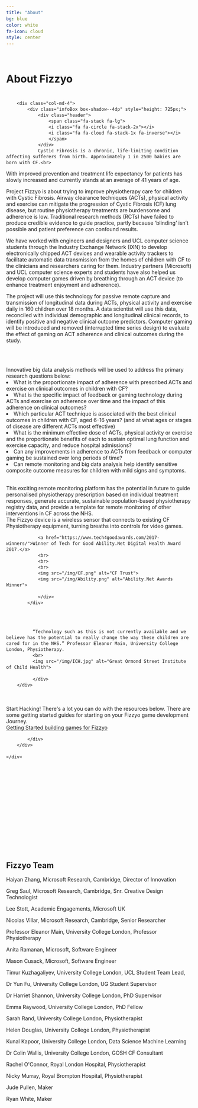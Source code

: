 ```yaml
---
title: "About"
bg: blue
color: white
fa-icon: cloud
style: center
---
```


<br>

# About Fizzyo
<div class="container-flud" style="margin-top: 40px;">
    <div class="row">

        <div class="col-md-4">
            <div class="infoBox box-shadow--4dp" style="height: 725px;">
                <div class="header">
                    <span class="fa-stack fa-lg">
                    <i class="fa fa-circle fa-stack-2x"></i>
                    <i class="fa fa-cloud fa-stack-1x fa-inverse"></i>
                    </span>                
                </div>
                Cystic Fibrosis is a chronic, life-limiting condition affecting sufferers from birth. Approximately 1 in 2500 babies are born with CF.<br>
With improved prevention and treatment life expectancy for patients has slowly increased and currently stands at an average of 41 years of age.

Project Fizzyo is about trying to improve physiotherapy care for children with Cystic Fibrosis. 
Airway clearance techniques (ACTs), physical activity and exercise can mitigate the progression of Cystic Fibrosis (CF) lung disease, but routine physiotherapy treatments are burdensome and adherence is low. Traditional research methods (RCTs) have failed to produce credible evidence to guide practice, partly because ‘blinding’ isn’t possible and patient preference can confound results.

We have worked with engineers and designers and UCL computer science students through the Industry Exchange Network (IXN) to develop electronically chipped ACT devices and wearable activity trackers to facilitate automatic data transmission from the homes of children with CF to the clinicians and researchers caring for them. Industry partners (Microsoft) and UCL computer science experts and students have also helped us develop computer games driven by breathing through an ACT device (to enhance treatment enjoyment and adherence).

The project will use this technology for passive remote capture and transmission of longitudinal data during ACTs, physical activity and exercise daily in 160 children over 18 months. A data scientist will use this data, reconciled with individual demographic and longitudinal clinical records, to identify positive and negative clinical outcome predictors.  Computer gaming will be introduced and removed (interrupted time series design) to evaluate the effect of gaming on ACT adherence and clinical outcomes during the study.
              </div>
        </div>
<br>
<br>
<div class="col-md-4">
            <div class="infoBox box-shadow--4dp" style="height: 800px;">
                <div class="header">
                    <span class="fa-stack fa-lg">
                    <i class="fa fa-circle fa-stack-2x"></i>
                    <i class="fa fa-cloud fa-stack-1x fa-inverse"></i>
                    </span>                
                </div>
Innovative big data analysis methods will be used to address the primary research questions below:<br>
<li>            What is the proportionate impact of adherence with prescribed ACTs and exercise on clinical outcomes in children with CF?</li> 
<li>         What is the specific impact of feedback or gaming technology during ACTs and exercise on adherence over time and the impact of this adherence on clinical outcomes?</li>
<li>          Which particular ACT technique is associated with the best clinical outcomes in children with CF, aged 6-16 years? (and at what ages or stages of disease are different ACTs most effective)</li> 
<li>          What is the minimum effective dose of ACTs, physical activity or exercise and the proportionate benefits of each to sustain optimal lung function and exercise capacity, and reduce hospital admissions?</li>
<li>            Can any improvements in adherence to ACTs from feedback or computer gaming be sustained over long periods of time?
<li>            Can remote monitoring and big data analysis help identify sensitive composite outcome measures for children with mild signs and symptoms.</li> 
<br>

This exciting remote monitoring platform has the potential in future to guide personalised physiotherapy prescription based on individual treatment responses, generate accurate, sustainable population-based physiotherapy registry data, and provide a template for remote monitoring of other interventions in CF across the NHS.
<br>
                The Fizzyo device is a wireless sensor that connects to existing CF Physiotherapy equipment, turning breaths into controls for video games.<br>

                <a href="https://www.tech4goodawards.com/2017-winners/">Winner of Tech for Good Ability.Net Digital Health Award 2017.</a>
                <br>
                <br>
                <br>
                <img src="/img/CF.png" alt="CF Trust">
                <img src="/img/Ability.png" alt="Ability.Net Awards Winner">

                </div>
            </div>    
<br>
<br>
            <div class="col-md-4">
            <div class="infoBox box-shadow--4dp" style="height: 325px;">
                <div class="header">
                    <span class="fa-stack fa-lg">
                    <i class="fa fa-circle fa-stack-2x"></i>
                    <i class="fa fa-cloud fa-stack-1x fa-inverse"></i>
                    </span>                
                </div>
            
              “Technology such as this is not currently available and we believe has the potential to really change the way these children are cared for in the NHS.” Professor Eleanor Main, University College London, Physiotherapy.
              <br>
              <img src="/img/ICH.jpg" alt="Great Ormond Street Institute of Child Health">

              </div>
        </div>
<br>
<br>
        <div class="col-md-4">
            <div class="infoBox box-shadow--4dp" style="height: 325px;">
                <div class="header">
                    <span class="fa-stack fa-lg">
                    <i class="fa fa-circle fa-stack-2x"></i>
                    <i class="fa fa-cloud fa-stack-1x fa-inverse"></i>
                    </span>                
                </div>
                Start Hacking! There's a lot you can do with the resources below. There are some getting started guides for starting on your Fizzyo game development Journey.
                <br>
                <a href="http://github.com/fizzyo/games">Getting Started building games for Fizzyo</a>

            </div>        
        </div>
        
    </div>

</div>
<br>
<br>

<div style="height: 30px;"></div>

## Fizzyo Team

<p>Haiyan Zhang, Microsoft Research, Cambridge, Director of Innovation</p>
<p>Greg Saul, Microsoft Research, Cambridge, Snr. Creative Design Technologist</p>
<p>Lee Stott, Academic Engagements, Microsoft UK</p>
<p>Nicolas Villar, Microsoft Research, Cambridge, Senior Researcher<p>
<p>Professor Eleanor Main, University College London, Professor Physiotherapy</p>
<p>Anita Ramanan, Microsoft, Software Engineer</p>
<p>Mason Cusack, Microsoft, Software Engineer</p>
<p>Timur Kuzhagaliyev, University College London, UCL Student Team Lead,</p>
<p>Dr Yun Fu, University College London, UG Student Supervisor</p>
<p>Dr Harriet Shannon, University College London, PhD Supervisor</p>
<p>Emma Raywood, University College London, PhD Fellow</p>
<p>Sarah Rand, University College London, Physiotherapist</p>
<p>Helen Douglas, University College London, Physiotherapist</p>
<p>Kunal Kapoor, University College London, Data Science Machine Learning</p>
<p>Dr Colin Wallis, University College London, GOSH CF Consultant</p>
<p>Rachel O'Connor, Royal London Hospital, Physiotherapist</p>
<p>Nicky Murray, Royal Brompton Hospital, Physiotherapist </p>
<p>Jude Pullen, Maker</p>
<p>Ryan White, Maker</p>
<br>
<br>
<br>
